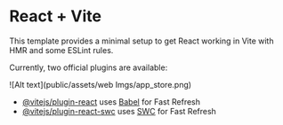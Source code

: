 # React + Vite

This template provides a minimal setup to get React working in Vite with HMR and some ESLint rules.

Currently, two official plugins are available:


![Alt text](public/assets/web Imgs/app_store.png)


- [@vitejs/plugin-react](https://github.com/vitejs/vite-plugin-react/blob/main/packages/plugin-react/README.md) uses [Babel](https://babeljs.io/) for Fast Refresh
- [@vitejs/plugin-react-swc](https://github.com/vitejs/vite-plugin-react-swc) uses [SWC](https://swc.rs/) for Fast Refresh
